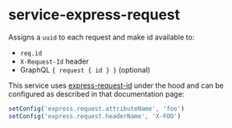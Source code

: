 # service-express-request

Assigns a `uuid` to each request and make id available to:
- `req.id`
- `X-Request-Id` header
- GraphQL `{ request { id } }` (optional)

This service uses [express-request-id](https://www.npmjs.com/package/express-request-id)
under the hood and can be configured as described in that documentation page:

```js
setConfig('express.request.attributeName', 'foo')
setConfig('express.request.headerName', 'X-FOO')
```
